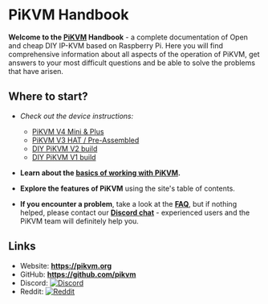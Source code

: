 # PiKVM Handbook

**Welcome to the [PiKVM](https://pikvm.org) Handbook** - a complete documentation of Open and cheap DIY IP-KVM based on Raspberry Pi.
Here you will find comprehensive information about all aspects of the operation of PiKVM, get answers to your most difficult questions
and be able to solve the problems that have arisen.


## Where to start?

* *Check out the device instructions:*
    * [PiKVM V4 Mini & Plus](v4.md)
    * [PiKVM V3 HAT / Pre-Assembled](v3.md)
    * [DIY PiKVM V2 build](v2.md)
    * [DIY PiKVM V1 build](v1.md)

* **Learn about the [basics of working with PiKVM](first_steps.md).**

* **Explore the features of PiKVM** using the site's table of contents.

* **If you encounter a problem**, take a look at the **[FAQ](faq.md)**, but if nothing helped,
  please contact our **[Discord chat](https://discord.gg/bpmXfz5)** - experienced users and the PiKVM team will definitely help you.


## Links

* Website: **https://pikvm.org**
* GitHub: **https://github.com/pikvm**
* Discord: [![Discord](https://img.shields.io/discord/580094191938437144?logo=discord)](https://discord.gg/bpmXfz5)
* Reddit: [![Reddit](https://img.shields.io/badge/reddit-join-orange?logo=reddit)](https://www.reddit.com/r/pikvm)
